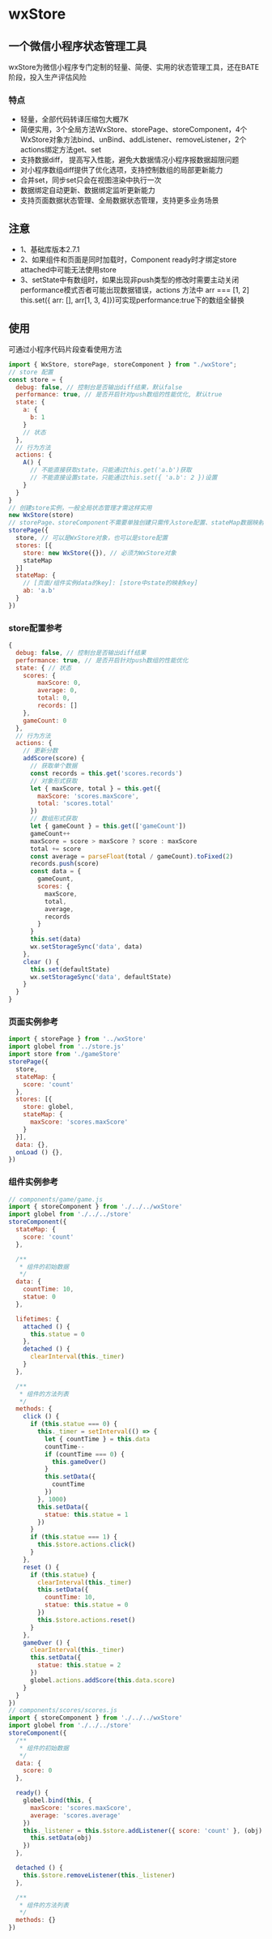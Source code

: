 # wxStore
## 一个微信小程序状态管理工具
wxStore为微信小程序专门定制的轻量、简便、实用的状态管理工具，还在BATE阶段，投入生产评估风险
### 特点
* 轻量，全部代码转译压缩包大概7K
* 简便实用，3个全局方法WxStore、storePage、storeComponent，4个WxStore对象方法bind、unBind、addListener、removeListener，2个actions绑定方法get、set
* 支持数据diff， 提高写入性能，避免大数据情况小程序报数据超限问题
* 对小程序数组diff提供了优化选项，支持控制数组的局部更新能力
* 合并set，同步set只会在视图渲染中执行一次
* 数据绑定自动更新、数据绑定监听更新能力
* 支持页面数据状态管理、全局数据状态管理，支持更多业务场景
## 注意
* 1、基础库版本2.7.1
* 2、如果组件和页面是同时加载时，Component ready时才绑定store attached中可能无法使用store
* 3、setState中有数组时，如果出现非push类型的修改时需要主动关闭performance模式否者可能出现数据错误，actions 方法中 arr === [1, 2] this.set({ arr: [], arr[1, 3, 4]})可实现performance:true下的数组全替换
## 使用
可通过小程序代码片段查看使用方法
```js
import { WxStore, storePage, storeComponent } from "./wxStore";
// store 配置
const store = {
  debug: false, // 控制台是否输出diff结果，默认false
  performance: true, // 是否开启针对push数组的性能优化, 默认true
  state: {
    a: {
      b: 1
    }
    // 状态
  },
  // 行为方法
  actions: {
    A() {
      // 不能直接获取state，只能通过this.get('a.b')获取
      // 不能直接设置state，只能通过this.set({ 'a.b': 2 })设置
    }
  }
}
// 创建store实例，一般全局状态管理才需这样实用
new WxStore(store)
// storePage、storeComponent不需要单独创建只需传入store配置、stateMap数据映射
storePage({
  store, // 可以是WxStore对象，也可以是store配置
  stores: [{
    store: new WxStore({}), // 必须为WxStore对象
    stateMap
  }]
  stateMap: {
    // [页面/组件实例data的key]: [store中state的映射key]
    ab: 'a.b'
  }
})
```
### store配置参考
```js
{
  debug: false, // 控制台是否输出diff结果
  performance: true, // 是否开启针对push数组的性能优化
  state: { // 状态
    scores: {
        maxScore: 0,
        average: 0,
        total: 0,
        records: []
    },
    gameCount: 0
  },
  // 行为方法
  actions: {
    // 更新分数
    addScore(score) {
      // 获取单个数据
      const records = this.get('scores.records')
      // 对象形式获取
      let { maxScore, total } = this.get({
        maxScore: 'scores.maxScore',
        total: 'scores.total'
      })
      // 数组形式获取
      let { gameCount } = this.get(['gameCount'])
      gameCount++
      maxScore = score > maxScore ? score : maxScore
      total += score
      const average = parseFloat(total / gameCount).toFixed(2)
      records.push(score)
      const data = {
        gameCount,
        scores: {
          maxScore,
          total,
          average,
          records
        }
      }
      this.set(data)
      wx.setStorageSync('data', data)
    },
    clear () {
      this.set(defaultState)
      wx.setStorageSync('data', defaultState)
    }
  }
}
```
### 页面实例参考
```js
import { storePage } from '../wxStore'
import globel from '../store.js'
import store from './gameStore'
storePage({
  store,
  stateMap: {
    score: 'count'
  },
  stores: [{
    store: globel,
    stateMap: {
      maxScore: 'scores.maxScore'
    }
  }],
  data: {},
  onLoad () {},
})

```
### 组件实例参考
```js
// components/game/game.js
import { storeComponent } from './../../wxStore'
import globel from './../../store'
storeComponent({
  stateMap: {
    score: 'count'
  },

  /**
   * 组件的初始数据
   */
  data: {
    countTime: 10,
    statue: 0
  },

  lifetimes: {
    attached () {
      this.statue = 0
    },
    detached () {
      clearInterval(this._timer)
    }
  },

  /**
   * 组件的方法列表
   */
  methods: {
    click () {
      if (this.statue === 0) {
        this._timer = setInterval(() => {
          let { countTime } = this.data
          countTime--
          if (countTime === 0) {
            this.gameOver()
          }
          this.setData({
            countTime
          })
        }, 1000)
        this.setData({
          statue: this.statue = 1
        })
      }
      if (this.statue === 1) {
        this.$store.actions.click()
      }
    },
    reset () {
      if (this.statue) {
        clearInterval(this._timer)
        this.setData({
          countTime: 10,
          statue: this.statue = 0
        })
        this.$store.actions.reset()
      }
    },
    gameOver () {
      clearInterval(this._timer)
      this.setData({
        statue: this.statue = 2
      })
      globel.actions.addScore(this.data.score)
    }
  }
})
// components/scores/scores.js
import { storeComponent } from './../../wxStore'
import globel from './../../store'
storeComponent({
  /**
   * 组件的初始数据
   */
  data: {
    score: 0
  },

  ready() {
    globel.bind(this, {
      maxScore: 'scores.maxScore',
      average: 'scores.average'
    })
    this._listener = this.$store.addListener({ score: 'count' }, (obj) => {
      this.setData(obj)
    })
  },

  detached () {
    this.$store.removeListener(this._listener)
  },

  /**
   * 组件的方法列表
   */
  methods: {}
})
